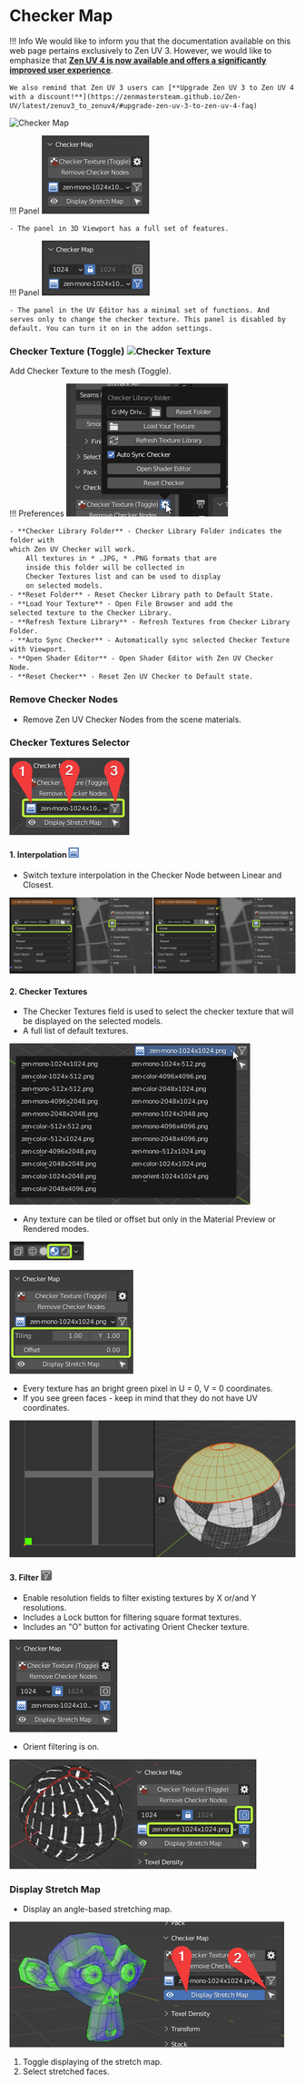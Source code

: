# Checker Map

!!! Info
    We would like to inform you that the documentation available on this web page pertains exclusively to Zen UV 3. However, we would like to emphasize that [**Zen UV 4 is now available and offers a significantly improved user experience**](https://zenmastersteam.github.io/Zen-UV/latest/).

    We also remind that Zen UV 3 users can [**Upgrade Zen UV 3 to Zen UV 4 with a discount!**](https://zenmastersteam.github.io/Zen-UV/latest/zenuv3_to_zenuv4/#upgrade-zen-uv-3-to-zen-uv-4-faq)

![Checker Map](img/screen/checker.png)

!!! Panel
    ![Main Panel](img/screen/tex_checker/checker_main_panel.png)

    - The panel in 3D Viewport has a full set of features.

!!! Panel
    ![Main Panel](img/screen/tex_checker/checker_uv_panel.png)

    - The panel in the UV Editor has a minimal set of functions. And serves only to change the checker texture. This panel is disabled by default. You can turn it on in the addon settings.

### Checker Texture (Toggle) ![Checker Texture](img/icons/checker_32.png)

Add Checker Texture to the mesh (Toggle).

!!! Preferences
    ![Main Panel](img/screen/tex_checker/tex_chk_props.png)

    - **Checker Library Folder** - Checker Library Folder indicates the folder with 
    which Zen UV Checker will work.
        All textures in * .JPG, * .PNG formats that are 
        inside this folder will be collected in 
        Checker Textures list and can be used to display 
        on selected models.
    - **Reset Folder** - Reset Checker Library path to Default State.
    - **Load Your Texture** - Open File Browser and add the selected texture to the Checker Library.
    - **Refresh Texture Library** - Refresh Textures from Checker Library Folder.
    - **Auto Sync Checker** - Automatically sync selected Checker Texture with Viewport.
    - **Open Shader Editor** - Open Shader Editor with Zen UV Checker Node.
    - **Reset Checker** - Reset Zen UV Checker to Default state.

### Remove Checker Nodes

- Remove Zen UV Checker Nodes from the scene materials.

### Checker Textures Selector

![](img/screen/tex_checker/chk_filter_interpolation.png)

#### 1. Interpolation ![](img/screen/tex_checker/ico_interpolation.png)

- Switch texture interpolation in the Checker Node between Linear and Closest.
  
![](img/screen/tex_checker/interp_differences.png)

#### 2. Checker Textures

- The Checker Textures field is used to select the checker texture that will be displayed on the selected models.
- A full list of default textures.

![](img/screen/tex_checker/chk_textures_full_list.png)

- Any texture can be tiled or offset but only in the Material Preview or Rendered modes.

![](img/screen/tex_checker/m_prev_offset_modes.png)

![](img/screen/tex_checker/chk_tiling_offset.png)

- Every texture has an bright green pixel in U = 0, V = 0 coordinates.
- If you see green faces - keep in mind that they do not have UV coordinates.
  
![](img/screen/tex_checker/magic_pixel.png)

#### 3. Filter ![](img/icons/checker-Filter_32.png)

- Enable resolution fields to filter existing textures by X or/and Y resolutions.
- Includes a Lock button for filtering square format textures.
- Includes an "O" button for activating Orient Checker texture.

![](img/screen/tex_checker/filter_is_on.png)

- Orient filtering is on.
  
![](img/screen/tex_checker/filter_orient_is_on.png)

### Display Stretch Map

- Display an angle-based stretching map.

![](img/screen/tex_checker/stretch_map_sample.png)

  1. Toggle displaying of the stretch map.
  2. Select stretched faces.
